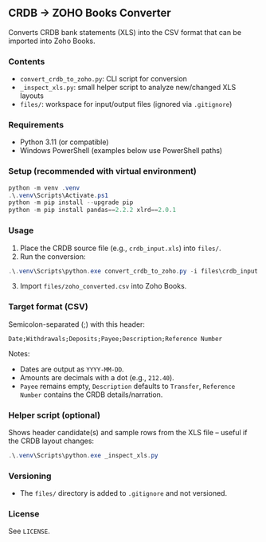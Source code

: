 ## CRDB → ZOHO Books Converter

Converts CRDB bank statements (XLS) into the CSV format that can be imported into Zoho Books.

### Contents
- `convert_crdb_to_zoho.py`: CLI script for conversion
- `_inspect_xls.py`: small helper script to analyze new/changed XLS layouts
- `files/`: workspace for input/output files (ignored via `.gitignore`)

### Requirements
- Python 3.11 (or compatible)
- Windows PowerShell (examples below use PowerShell paths)

### Setup (recommended with virtual environment)
```powershell
python -m venv .venv
.\.venv\Scripts\Activate.ps1
python -m pip install --upgrade pip
python -m pip install pandas==2.2.2 xlrd==2.0.1
```

### Usage
1) Place the CRDB source file (e.g., `crdb_input.xls`) into `files/`.
2) Run the conversion:
```powershell
.\.venv\Scripts\python.exe convert_crdb_to_zoho.py -i files\crdb_input.xls -o files\zoho_converted.csv
```
3) Import `files/zoho_converted.csv` into Zoho Books.

### Target format (CSV)
Semicolon-separated (;) with this header:
```
Date;Withdrawals;Deposits;Payee;Description;Reference Number
```

Notes:
- Dates are output as `YYYY-MM-DD`.
- Amounts are decimals with a dot (e.g., `212.40`).
- `Payee` remains empty, `Description` defaults to `Transfer`, `Reference Number` contains the CRDB details/narration.

### Helper script (optional)
Shows header candidate(s) and sample rows from the XLS file – useful if the CRDB layout changes:
```powershell
.\.venv\Scripts\python.exe _inspect_xls.py
```

### Versioning
- The `files/` directory is added to `.gitignore` and not versioned.

### License
See `LICENSE`.
